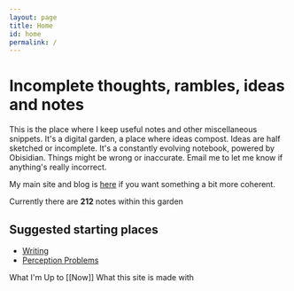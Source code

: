 ```yaml
---
layout: page
title: Home
id: home
permalink: /
---
```


# Incomplete thoughts, rambles, ideas and notes

This is the place where I keep useful notes and other miscellaneous snippets. It's a digital garden, a place where ideas compost. Ideas are half sketched or incomplete. It's a constantly evolving notebook, powered by Obisidian. Things might be wrong or inaccurate. Email me to let me know if anything's really incorrect.

My main site and blog is [here](https://www.davidralphlewis.co.uk) if you want something a bit more coherent.

Currently there are **212** notes within this garden

## Suggested starting places

- [Writing](/writing)
- [Perception Problems](/perception-problems)

What I'm Up to [[Now]]
What this site is made with

<style>
  .wrapper {
    max-width: 46em;
  }
</style>
